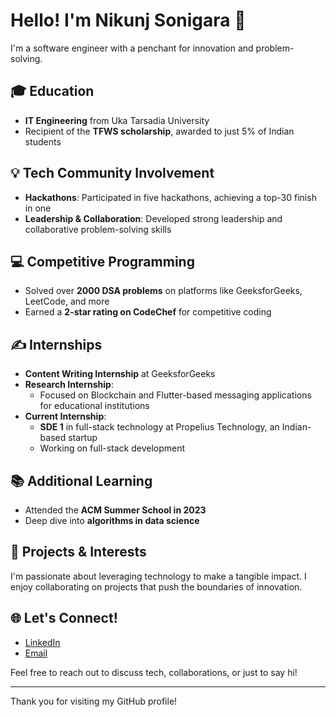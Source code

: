 # Hello! I'm Nikunj Sonigara 👋

I'm a software engineer with a penchant for innovation and problem-solving.

## 🎓 Education
- **IT Engineering** from Uka Tarsadia University
- Recipient of the **TFWS scholarship**, awarded to just 5% of Indian students

## 💡 Tech Community Involvement
- **Hackathons**: Participated in five hackathons, achieving a top-30 finish in one
- **Leadership & Collaboration**: Developed strong leadership and collaborative problem-solving skills

## 💻 Competitive Programming
- Solved over **2000 DSA problems** on platforms like GeeksforGeeks, LeetCode, and more
- Earned a **2-star rating on CodeChef** for competitive coding

## ✍️ Internships
- **Content Writing Internship** at GeeksforGeeks
- **Research Internship**:
  - Focused on Blockchain and Flutter-based messaging applications for educational institutions
- **Current Internship**: 
  - **SDE 1** in full-stack technology at Propelius Technology, an Indian-based startup
  - Working on full-stack development

## 📚 Additional Learning
- Attended the **ACM Summer School in 2023**
- Deep dive into **algorithms in data science**

## 🚀 Projects & Interests
I'm passionate about leveraging technology to make a tangible impact. I enjoy collaborating on projects that push the boundaries of innovation.

## 🌐 Let's Connect!
- [LinkedIn](https://www.linkedin.com/in/nikunj-sonigara/)
- [Email](mailto:nikunjsonigara987@gmail.com)

Feel free to reach out to discuss tech, collaborations, or just to say hi!

---

Thank you for visiting my GitHub profile!
